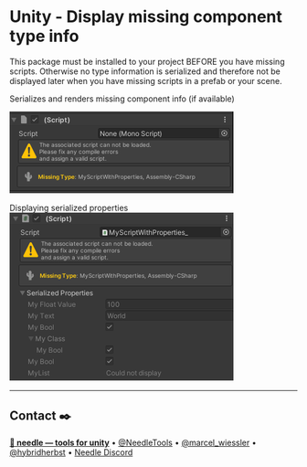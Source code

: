 # Unity - Display missing component type info

This package must be installed to your project BEFORE you have missing scripts. Otherwise no type information is serialized and therefore not be displayed later when you have missing scripts in a prefab or your scene.

Serializes and renders missing component info (if available)

![alt text](package/Documentation~/missing_component.png "Missing component type info being rendered")

Displaying serialized properties  
![Missing component with type info and serialized properties](package/Documentation~/missing_component_properties.png "Missing component type info being rendered including serialized properties")

---
## Contact ✒️
<b>[🌵 needle — tools for unity](https://needle.tools)</b> •
[@NeedleTools](https://twitter.com/NeedleTools) •
[@marcel_wiessler](https://twitter.com/marcel_wiessler) •
[@hybridherbst](https://twitter.com/hybridherbst) •
[Needle Discord](https://discord.gg/CFZDp4b)
